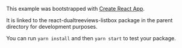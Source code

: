 This example was bootstrapped with [Create React App](https://github.com/facebook/create-react-app).

It is linked to the react-dualtreeviews-listbox package in the parent directory for development purposes.

You can run `yarn install` and then `yarn start` to test your package.
